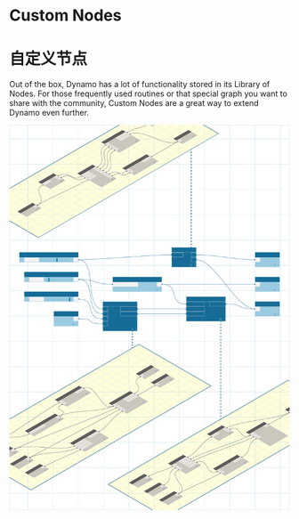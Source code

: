 # Custom Nodes
# 自定义节点


Out of the box, Dynamo has a lot of functionality stored in its Library of Nodes. For those frequently used routines or that special graph you want to share with the community, Custom Nodes are a great way to extend Dynamo even further.

![IMAGE](images/9/customNodes_cover01.png)
